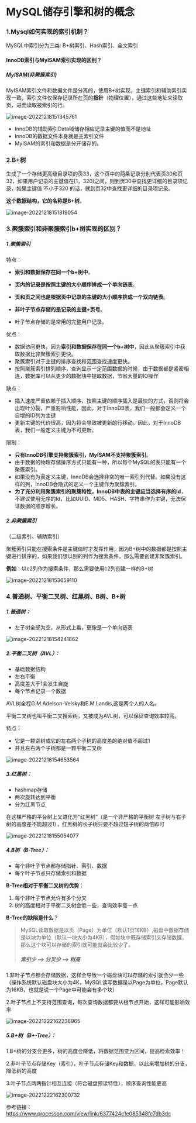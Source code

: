 # MySQL储存引擎和树的概念

### 1.Mysql如何实现的索引机制？

MySQL中索引分为三类: B+树索引、Hash索引、全文索引

#### InnoDB索引与MyISAM索引实现的区别？

##### MyISAM(非聚簇索引)

MyISAM索引文件和数据文件是分离的，使用B+树实现，主键索引和辅助索引实现一致，索引文件仅保存记录所在页的**指针**（物理位置），通过这些地址来读取页，进而读取被索引的行。

![image-20221218151345761](images/image-20221218151345761.png)

- InnoDB的辅助索引Data域储存相应记录主键的值而不是地址
- InnoDB的数据文件本身就是主索引文件
- MyISAM的索引和数据是分开储存的。

### 2.B+树

生成了一个存储更高级目录项的页33，这个页中的两条记录分别代表页30和页32，如果用户记录的主键值在[1，320)之间，则到页30中查找更详细的目录项记录，如果主键值 不小于320 的话，就到页32中查找更详细的目录项记录。

**这个数据结构，它的名称是B+树**。

![image-20221218151819054](images/image-20221218151819054.png)

### 3.聚簇索引和非聚簇索引b+树实现的区别？

##### 1.聚簇索引

特点：

- **索引和数据保存在同一个b+树中**。
- **页内的记录是按照主键的大小顺序排成一个单向链表**。
- **页和页之间也是根据页中记录的主键的大小顺序排成一个双向链表**。

- **非叶子节点存储的是记录的主键+页号**。
- 叶子节点存储的是常用的完整用户记录。

优点：

- 数据访问更快，因为**索引和数据保存在同一个b+树中**，因此从聚簇索引中获取数据比非聚簇索引更快。
- 聚簇索引对于主键的排序查找和范围查找速度更快。
- 按照聚簇索引排列顺序，查询显示一定范围数据的时候，由于数据都是紧密相连，数据库可以从更少的数据块中提取数据，节省大量的IO操作

缺点：

- 插入速度严重依赖于插入顺序，按照主键的顺序插入是最快的方式，否则将会出现叶分裂，严重影响性能，因此，对于InnoDB表，我们一般都会定义一个自增的ID列为主键
- 更新主键的代价很高，因为将会导致被更新的行移动。因此，对于InnoDB表，我们一般定义主键为不可更新。

限制：

- **只有InnoDB引擎支持聚簇索引，MyISAM不支持聚簇索引**。
- 由于数据的物理存储排序方式只能有一种，所以每个MySQL的表只能有一个聚簇索引。
- 如果没有为表定义主键，InnoDB会选择非空的唯一索引列代替。如果没有这样的列，InnoDB会隐式的定义一个主键作为聚簇索引。
- **为了充分利用聚簇索引的聚簇特性，InnoDB中表的主键应当选择有序的Id**，不建议使用无序的Id，比如UUID、MD5、HASH、字符串作为主键，无法保证数据的顺序增长。

##### 2.非聚簇索引

（二级索引、辅助索引）

聚簇索引只能在搜索条件是主键值时才发挥作用，因为B+树中的数据都是按照主键进行排序的，如果我们想以别的列作为搜索条件，那么需要创建非聚簇索引。

**例如**：以c2列作为搜索条件，那么需要使用c2列创建一样的B+树

![image-20221218153659110](images/image-20221218153659110.png)

### 4.普通树、平衡二叉树、红黑树、B树、B+树

##### 1.普通树：

- 左子树全部为空，从形式上看，更像是一个单向链表

![image-20221218154241862](images/image-20221218154241862.png)

##### 2.平衡二叉树（AVL）：

- 基础数据结构
- 左右平衡
- 高度差大于1会发生自旋
- 每个节点记录一个数据

AVL树全程G.M.Adelson-Velsky和E.M.Landis,这是两个人的人名。

平衡二叉树也叫平衡二叉搜索树，又被成为AVL树，可以保证查询效率较高。

特点：

- 它是一颗空树或它的左右两个子树的高度差的绝对值不超过1
- 并且左右两个子树都是一颗平衡二叉树

![image-20221218154653564](images/image-20221218154653564.png)

##### 3.红黑树：

- hashmap存储
- 两次旋转达到平衡
- 分为红黑节点

在这棵严格的平台树上又进化为“红黑树”（是一个非严格的平衡树 左子树与右子树的高度差不能超过1），红黑树的长子树只要不超过短子树的两倍即可

![image-20221218155054077](images/image-20221218155054077.png)

##### 4.B树（B-Tree）：

- 每个非叶子节点都存储指针、索引、数据
- 每个叶子节点只存储索引和数据

**B-Tree相对于平衡二叉树的优势**：

1. 每个非叶子节点允许有多个分叉
2. 树的高度相对于平衡二叉树会低一些，查询效率高一点

**B-Tree的缺陷是什么**？

> MySQL读取数据是以页（Page）为单位（默认1页16KB）,磁盘中数据存储是以块为单位（默认一块大小为4KB），假如块中既存储索引又存储数据，那么这个块可以存储的索引就可能就会比较少了。
>
> ##### 索引少 --> 分叉少 --> 树高

1.非叶子节点都会存储数据，这样会导致一个磁盘块可以存储的索引就会少一些（操作系统默认磁盘块大小为4K，MySQL读写数据是以Page为单位，Page默认为16KB，也就是说一个Page中可能会有多个块）

2.叶子节点上不支持范围查询，每次查询数据都要从根节点开始，这样可能影响效率

![image-20221222162236965](images/image-20221222162236965.png)

##### 5.B+树（B+-Tree）：

1.B+树的分支会更多，树的高度会降低，将数据范围变为区间，提高检索效率！

2.非叶子节点存储Key（索引），叶子节点存储Key和数据，以此来增加树的分支，降低树的高度

3.叶子节点两两指针相互连接（符合磁盘预读特性），顺序查询性能更高

![image-20221222162300732](images/image-20221222162300732.png)

参考链接：https://www.processon.com/view/link/6377424c1e085348fc7db3dc